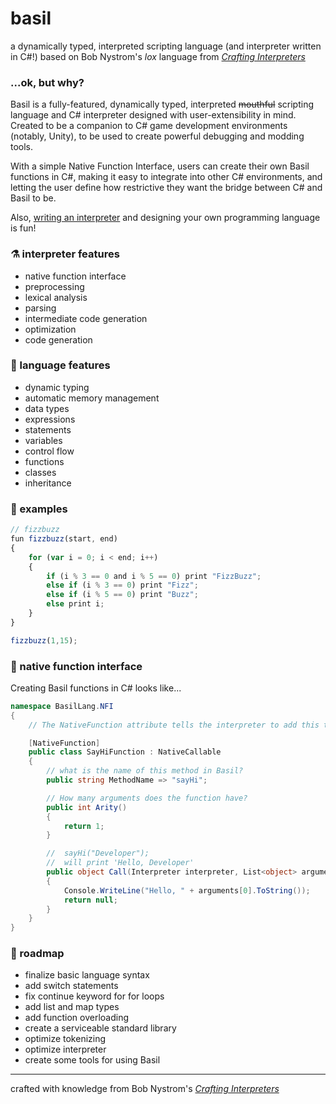 # basil
a dynamically typed, interpreted scripting language (and interpreter written in C#!)
based on Bob Nystrom's *lox* language from [*Crafting Interpreters*](https://craftinginterpreters.com/)

### ...ok, but why?
Basil is a fully-featured, dynamically typed, interpreted ~~mouthful~~ scripting language and C# interpreter designed with user-extensibility in mind.  Created to be a companion to C# game development environments (notably, Unity), to be used to create powerful debugging and modding tools.  

With a simple Native Function Interface, users can create their own Basil functions in C#, making it easy to integrate into other C# environments, and letting the user define how restrictive they want the bridge between C# and Basil to be.

Also, [writing an interpreter](https://craftinginterpreters.com/) and designing your own programming language is fun!

### ⚗ interpreter features
- native function interface
- preprocessing
- lexical analysis
- parsing
- intermediate code generation
- optimization
- code generation

### 💭 language features
- dynamic typing
- automatic memory management
- data types
- expressions
- statements
- variables
- control flow
- functions
- classes
- inheritance

### 📝 examples
```javascript
// fizzbuzz
fun fizzbuzz(start, end)
{
    for (var i = 0; i < end; i++)
    {
        if (i % 3 == 0 and i % 5 == 0) print "FizzBuzz";
        else if (i % 3 == 0) print "Fizz";
        else if (i % 5 == 0) print "Buzz";
        else print i;
    }
}

fizzbuzz(1,15);
```

### 🌉 native function interface
Creating Basil functions in C# looks like...
```csharp
namespace BasilLang.NFI
{
    // The NativeFunction attribute tells the interpreter to add this to its Basil function library

    [NativeFunction]
    public class SayHiFunction : NativeCallable
    {
        // what is the name of this method in Basil?
        public string MethodName => "sayHi";

        // How many arguments does the function have?
        public int Arity()
        {
            return 1;
        }

        //  sayHi("Developer");
        //  will print 'Hello, Developer'
        public object Call(Interpreter interpreter, List<object> arguments)
        {
            Console.WriteLine("Hello, " + arguments[0].ToString());
            return null;
        }
    }
}

```

### 🚋 roadmap
- finalize basic language syntax
- add switch statements
- fix continue keyword for for loops
- add list and map types
- add function overloading
- create a serviceable standard library
- optimize tokenizing
- optimize interpreter
- create some tools for using Basil
___
crafted with knowledge from Bob Nystrom's [*Crafting Interpreters*](https://craftinginterpreters.com/)
